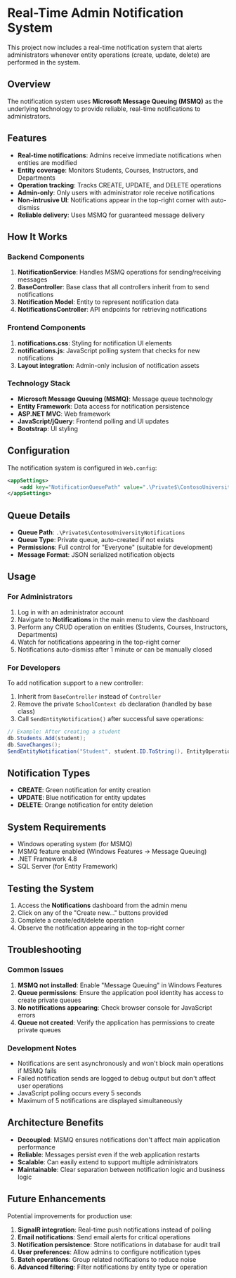 # Real-Time Admin Notification System

This project now includes a real-time notification system that alerts administrators whenever entity operations (create, update, delete) are performed in the system.

## Overview

The notification system uses **Microsoft Message Queuing (MSMQ)** as the underlying technology to provide reliable, real-time notifications to administrators.

## Features

- **Real-time notifications**: Admins receive immediate notifications when entities are modified
- **Entity coverage**: Monitors Students, Courses, Instructors, and Departments
- **Operation tracking**: Tracks CREATE, UPDATE, and DELETE operations
- **Admin-only**: Only users with administrator role receive notifications
- **Non-intrusive UI**: Notifications appear in the top-right corner with auto-dismiss
- **Reliable delivery**: Uses MSMQ for guaranteed message delivery

## How It Works

### Backend Components

1. **NotificationService**: Handles MSMQ operations for sending/receiving messages
2. **BaseController**: Base class that all controllers inherit from to send notifications
3. **Notification Model**: Entity to represent notification data
4. **NotificationsController**: API endpoints for retrieving notifications

### Frontend Components

1. **notifications.css**: Styling for notification UI elements
2. **notifications.js**: JavaScript polling system that checks for new notifications
3. **Layout integration**: Admin-only inclusion of notification assets

### Technology Stack

- **Microsoft Message Queuing (MSMQ)**: Message queue technology
- **Entity Framework**: Data access for notification persistence
- **ASP.NET MVC**: Web framework
- **JavaScript/jQuery**: Frontend polling and UI updates
- **Bootstrap**: UI styling

## Configuration

The notification system is configured in `Web.config`:

```xml
<appSettings>
    <add key="NotificationQueuePath" value=".\Private$\ContosoUniversityNotifications"/>
</appSettings>
```

## Queue Details

- **Queue Path**: `.\Private$\ContosoUniversityNotifications`
- **Queue Type**: Private queue, auto-created if not exists
- **Permissions**: Full control for "Everyone" (suitable for development)
- **Message Format**: JSON serialized notification objects

## Usage

### For Administrators

1. Log in with an administrator account
2. Navigate to **Notifications** in the main menu to view the dashboard
3. Perform any CRUD operation on entities (Students, Courses, Instructors, Departments)
4. Watch for notifications appearing in the top-right corner
5. Notifications auto-dismiss after 1 minute or can be manually closed

### For Developers

To add notification support to a new controller:

1. Inherit from `BaseController` instead of `Controller`
2. Remove the private `SchoolContext db` declaration (handled by base class)
3. Call `SendEntityNotification()` after successful save operations:

```csharp
// Example: After creating a student
db.Students.Add(student);
db.SaveChanges();
SendEntityNotification("Student", student.ID.ToString(), EntityOperation.CREATE);
```

## Notification Types

- **CREATE**: Green notification for entity creation
- **UPDATE**: Blue notification for entity updates  
- **DELETE**: Orange notification for entity deletion

## System Requirements

- Windows operating system (for MSMQ)
- MSMQ feature enabled (Windows Features → Message Queuing)
- .NET Framework 4.8
- SQL Server (for Entity Framework)

## Testing the System

1. Access the **Notifications** dashboard from the admin menu
2. Click on any of the "Create new..." buttons provided
3. Complete a create/edit/delete operation
4. Observe the notification appearing in the top-right corner

## Troubleshooting

### Common Issues

1. **MSMQ not installed**: Enable "Message Queuing" in Windows Features
2. **Queue permissions**: Ensure the application pool identity has access to create private queues
3. **No notifications appearing**: Check browser console for JavaScript errors
4. **Queue not created**: Verify the application has permissions to create private queues

### Development Notes

- Notifications are sent asynchronously and won't block main operations if MSMQ fails
- Failed notification sends are logged to debug output but don't affect user operations
- JavaScript polling occurs every 5 seconds
- Maximum of 5 notifications are displayed simultaneously

## Architecture Benefits

- **Decoupled**: MSMQ ensures notifications don't affect main application performance
- **Reliable**: Messages persist even if the web application restarts
- **Scalable**: Can easily extend to support multiple administrators
- **Maintainable**: Clear separation between notification logic and business logic

## Future Enhancements

Potential improvements for production use:

1. **SignalR integration**: Real-time push notifications instead of polling
2. **Email notifications**: Send email alerts for critical operations
3. **Notification persistence**: Store notifications in database for audit trail
4. **User preferences**: Allow admins to configure notification types
5. **Batch operations**: Group related notifications to reduce noise
6. **Advanced filtering**: Filter notifications by entity type or operation
